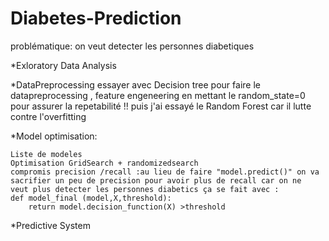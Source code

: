 # Diabetes-Prediction
problématique: 
on veut detecter les personnes diabetiques


*Exloratory Data Analysis 

*DataPreprocessing
	essayer avec Decision tree pour faire le datapreprocessing , feature engeneering en mettant le random_state=0 pour assurer la 	repetabilité !! 
	puis j'ai essayé le Random Forest car il lutte contre l'overfitting 


*Model optimisation:

	Liste de modeles 
	Optimisation GridSearch + randomizedsearch
	compromis precision /recall :au lieu de faire "model.predict()" on va sacrifier un peu de precision pour avoir plus de recall car on ne 	veut plus detecter les personnes diabetics ça se fait avec :
	def model_final (model,X,threshold):
  	    return model.decision_function(X) >threshold

*Predictive System

